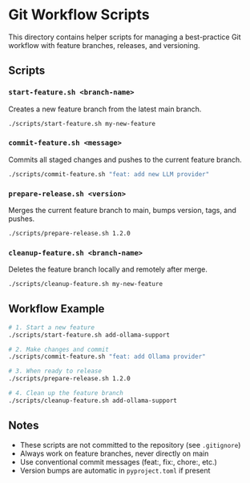 # Git Workflow Scripts

This directory contains helper scripts for managing a best-practice Git workflow with feature branches, releases, and versioning.

## Scripts

### `start-feature.sh <branch-name>`
Creates a new feature branch from the latest main branch.
```bash
./scripts/start-feature.sh my-new-feature
```

### `commit-feature.sh <message>`
Commits all staged changes and pushes to the current feature branch.
```bash
./scripts/commit-feature.sh "feat: add new LLM provider"
```

### `prepare-release.sh <version>`
Merges the current feature branch to main, bumps version, tags, and pushes.
```bash
./scripts/prepare-release.sh 1.2.0
```

### `cleanup-feature.sh <branch-name>`
Deletes the feature branch locally and remotely after merge.
```bash
./scripts/cleanup-feature.sh my-new-feature
```

## Workflow Example

```bash
# 1. Start a new feature
./scripts/start-feature.sh add-ollama-support

# 2. Make changes and commit
./scripts/commit-feature.sh "feat: add Ollama provider"

# 3. When ready to release
./scripts/prepare-release.sh 1.2.0

# 4. Clean up the feature branch
./scripts/cleanup-feature.sh add-ollama-support
```

## Notes

- These scripts are not committed to the repository (see `.gitignore`)
- Always work on feature branches, never directly on main
- Use conventional commit messages (feat:, fix:, chore:, etc.)
- Version bumps are automatic in `pyproject.toml` if present 